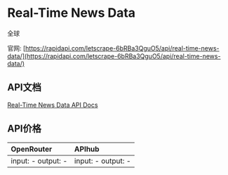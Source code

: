 # Real-Time News Data

全球

官网: [https://rapidapi.com/letscrape-6bRBa3QguO5/api/real-time-news-data/](https://rapidapi.com/letscrape-6bRBa3QguO5/api/real-time-news-data/)

## API文档

[Real-Time News Data API Docs](../apis/zh/Real-Time_News_Data.md)

## API价格

| OpenRouter | APIhub |
|:---|:---|
| input: - output: - | input: - output: - |
